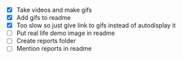 - [x] Take videos and make gifs
- [x] Add gifs to readme
- [x] Too slow so just give link to gifs instead of autodisplay it
- [ ] Put real life demo image in readme 
- [ ] Create reports folder
- [ ] Mention reports in readme
